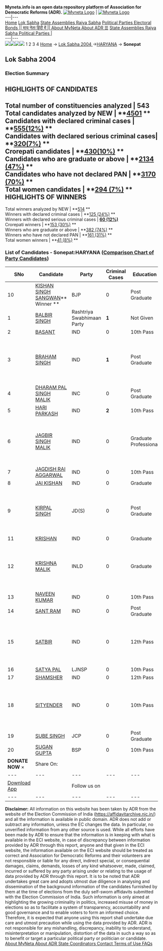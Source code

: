 **Myneta.info is an open data repository platform of Association for Democratic Reforms (ADR).**
[![Myneta Logo](https://www.myneta.info/lib/img/myneta-logo.png)](https://www.myneta.info/) | [![Myneta Logo](https://www.myneta.info/lib/img/adr-logo.png)](https://adrindia.org)  
---|---  
[Home](https://www.myneta.info/) [Lok Sabha](https://www.myneta.info/#ls "Lok Sabha") [ State Assemblies ](https://www.myneta.info/#sa "State Assemblies") [Rajya Sabha](https://www.myneta.info/#rs "Rajya Sabha") [Political Parties ](https://www.myneta.info/party "Political Parties") [ Electoral Bonds ](https://www.myneta.info/electoral_bonds "Electoral Bonds") [ || माय नेता हिंदी में || ](https://translate.google.co.in/translate?prev=hp&hl=en&js=y&u=www.myneta.info&sl=en&tl=hi&history_state0=) [ About MyNeta ](https://adrindia.org/content/about-myneta) [ About ADR ](https://adrindia.org/about-adr/who-we-are) [☰](javascript:void\(0\))
[ State Assemblies ](https://www.myneta.info/#sa "State Assemblies") [ Rajya Sabha ](https://www.myneta.info/#rs "Rajya Sabha") [ Political Parties ](https://www.myneta.info/party "Political Parties")
|   
---|---  
![](https://www.myneta.info/lib/img/banner/banner-1.png)![](https://www.myneta.info/lib/img/banner/banner-2.png)![](https://www.myneta.info/lib/img/banner/banner-3.png)![](https://www.myneta.info/lib/img/banner/banner-4.png)
1  2  3  4 
[Home](https://www.myneta.info/) → [Lok Sabha 2004 ](https://www.myneta.info/loksabha2004/)→[HARYANA](https://www.myneta.info/loksabha2004/index.php?action=show_constituencies&state_id=7) → **Sonepat**
### 
## Lok Sabha 2004 
###  Election Summary 
HIGHLIGHTS OF CANDIDATES  
---  
Total number of constituencies analyzed |  543   
Total candidates analyzed by NEW | **[4501](https://www.myneta.info/loksabha2004/index.php?action=summary&subAction=candidates_analyzed&sort=candidate#summary) **  
Candidates with declared criminal cases | **[555(12%)](https://www.myneta.info/loksabha2004/index.php?action=summary&subAction=crime&sort=candidate#summary) **  
Candidates with declared serious criminal cases| **[320(7%)](https://www.myneta.info/loksabha2004/index.php?action=summary&subAction=serious_crime&sort=candidate#summary) **  
Crorepati candidates | **[430(10%)](https://www.myneta.info/loksabha2004/index.php?action=summary&subAction=crorepati&sort=candidate#summary) **  
Candidates who are graduate or above | **[2134 (47%)](https://www.myneta.info/loksabha2004/index.php?action=summary&subAction=education&sort=candidate#summary) **  
Candidates who have not declared PAN | **[3170 (70%)](https://www.myneta.info/loksabha2004/index.php?action=summary&subAction=without_pan&sort=candidate#summary) **  
Total women candidates | **[294 (7%)](https://www.myneta.info/loksabha2004/index.php?action=summary&subAction=women_candidate&sort=candidate#summary) **  
HIGHLIGHTS OF WINNERS  
---  
Total winners analyzed by NEW | **[514](https://www.myneta.info/loksabha2004/index.php?action=summary&subAction=winner_analyzed&sort=candidate#summary) **  
Winners with declared criminal cases | **[125 (24%)](https://www.myneta.info/loksabha2004/index.php?action=summary&subAction=winner_crime&sort=candidate#summary) **  
Winners with declared serious criminal cases | **[60 (12%)](https://www.myneta.info/loksabha2004/index.php?action=summary&subAction=winner_serious_crime&sort=candidate#summary)**  
Crorepati winners | **[153 (30%)](https://www.myneta.info/loksabha2004/index.php?action=summary&subAction=winner_crorepati&sort=candidate#summary) **  
Winners who are graduate or above | **[382 (74%)](https://www.myneta.info/loksabha2004/index.php?action=summary&subAction=winner_education&sort=candidate#summary) **  
Winners who have not declared PAN | **[161 (31%)](https://www.myneta.info/loksabha2004/index.php?action=summary&subAction=winner_without_pan&sort=candidate#summary) **  
Total women winners | **[41 (8%)](https://www.myneta.info/loksabha2004/index.php?action=summary&subAction=winner_women&sort=candidate#summary) **  
### List of Candidates - Sonepat:HARYANA ([Comparison Chart of Party Candidates](https://www.myneta.info/loksabha2004/comparisonchart.php?constituency_id=145))
SNo | Candidate| Party| Criminal Cases| Education| Age| Total Assets| Liabilities  
---|---|---|---|---|---|---|---  
10  | [KISHAN SINGH SANGWAN](https://www.myneta.info/loksabha2004/candidate.php?candidate_id=1333)** Winner ** | BJP | 0 | Post Graduate| 54 | Rs 77,77,238 ~ 77 Lacs+ | Rs 8,47,138 ~ 8 Lacs+  
1  | [BALBIR SINGH](https://www.myneta.info/loksabha2004/candidate.php?candidate_id=1346) | Rashtriya Swabhimaan Party | **1** | Not Given| 48 | Rs 4,00,250 ~ 4 Lacs+ | Rs 0 ~   
2  | [BASANT](https://www.myneta.info/loksabha2004/candidate.php?candidate_id=1341) | IND | 0 | 10th Pass| 35 | Rs 2,83,000 ~ 2 Lacs+ | Rs 0 ~   
3  | [BRAHAM SINGH](https://www.myneta.info/loksabha2004/candidate.php?candidate_id=1345) | IND | **1** | Post Graduate| 52 | ![](https://myneta.info/image_v2.php?myneta_folder=loksabha2004&candidate_id=1345&col=ta) | ![](https://myneta.info/image_v2.php?myneta_folder=loksabha2004&candidate_id=1345&col=lia)  
4  | [DHARAM PAL SINGH MALIK](https://www.myneta.info/loksabha2004/candidate.php?candidate_id=1334) | INC | 0 | Post Graduate| 60 | Rs 71,34,286 ~ 71 Lacs+ | Rs 15,288 ~ 15 Thou+  
5  | [HARI PARKASH](https://www.myneta.info/loksabha2004/candidate.php?candidate_id=1343) | IND | **2** | 10th Pass| 53 | Rs 10,27,757 ~ 10 Lacs+ | Rs 0 ~   
6  | [JAGBIR SINGH MALIK](https://www.myneta.info/loksabha2004/candidate.php?candidate_id=1337) | IND | 0 | Graduate Professional| 50 | ![](https://myneta.info/image_v2.php?myneta_folder=loksabha2004&candidate_id=1337&col=ta) | ![](https://myneta.info/image_v2.php?myneta_folder=loksabha2004&candidate_id=1337&col=lia)  
7  | [JAGDISH RAI AGGARWAL](https://www.myneta.info/loksabha2004/candidate.php?candidate_id=1347) | IND | 0 | 10th Pass| 63 | Rs 95,00,672 ~ 95 Lacs+ | Rs 0 ~   
8  | [JAI KISHAN](https://www.myneta.info/loksabha2004/candidate.php?candidate_id=1351) | IND | 0 | Graduate| 35 | Rs 29,10,458 ~ 29 Lacs+ | Rs 80,000 ~ 80 Thou+  
9  | [KIRPAL SINGH](https://www.myneta.info/loksabha2004/candidate.php?candidate_id=1344) | JD(S) | 0 | Post Graduate| 41 | ![](https://myneta.info/image_v2.php?myneta_folder=loksabha2004&candidate_id=1344&col=ta) | ![](https://myneta.info/image_v2.php?myneta_folder=loksabha2004&candidate_id=1344&col=lia)  
11  | [KRISHAN](https://www.myneta.info/loksabha2004/candidate.php?candidate_id=1348) | IND | 0 | Graduate| 30 | Rs 41,500 ~ 41 Thou+ | Rs 0 ~   
12  | [KRISHNA MALIK](https://www.myneta.info/loksabha2004/candidate.php?candidate_id=1335) | INLD | 0 | Graduate| 30 | ![](https://myneta.info/image_v2.php?myneta_folder=loksabha2004&candidate_id=1335&col=ta) | ![](https://myneta.info/image_v2.php?myneta_folder=loksabha2004&candidate_id=1335&col=lia)  
13  | [NAVEEN KUMAR](https://www.myneta.info/loksabha2004/candidate.php?candidate_id=1350) | IND | 0 | 10th Pass| 28 | Rs 10,000 ~ 10 Thou+ | Rs 0 ~   
14  | [SANT RAM](https://www.myneta.info/loksabha2004/candidate.php?candidate_id=1339) | IND | 0 | Post Graduate| 39 | Rs 5,86,000 ~ 5 Lacs+ | Rs 0 ~   
15  | [SATBIR](https://www.myneta.info/loksabha2004/candidate.php?candidate_id=1342) | IND | 0 | 12th Pass| 46 | ![](https://myneta.info/image_v2.php?myneta_folder=loksabha2004&candidate_id=1342&col=ta) | ![](https://myneta.info/image_v2.php?myneta_folder=loksabha2004&candidate_id=1342&col=lia)  
16  | [SATYA PAL](https://www.myneta.info/loksabha2004/candidate.php?candidate_id=1352) | LJNSP | 0 | 10th Pass| 43 | Rs 20,56,500 ~ 20 Lacs+ | Rs 3,12,000 ~ 3 Lacs+  
17  | [SHAMSHER](https://www.myneta.info/loksabha2004/candidate.php?candidate_id=1338) | IND | 0 | 12th Pass| 35 | Rs 2,81,000 ~ 2 Lacs+ | Rs 31,200 ~ 31 Thou+  
18  | [SITYENDER](https://www.myneta.info/loksabha2004/candidate.php?candidate_id=1340) | IND | 0 | 10th Pass| 26 | ![](https://myneta.info/image_v2.php?myneta_folder=loksabha2004&candidate_id=1340&col=ta) | ![](https://myneta.info/image_v2.php?myneta_folder=loksabha2004&candidate_id=1340&col=lia)  
19  | [SUBE SINGH](https://www.myneta.info/loksabha2004/candidate.php?candidate_id=1349) | JCP | 0 | Post Graduate| 56 | Rs 55,06,672 ~ 55 Lacs+ | Rs 0 ~   
20  | [SUGAN GUPTA](https://www.myneta.info/loksabha2004/candidate.php?candidate_id=1336) | BSP | 0 | 10th Pass| 50 | Rs 22,76,412 ~ 22 Lacs+ | Rs 0 ~   
|  **DONATE NOW** × |  Share On:  | [](https://api.whatsapp.com/send?text=https%3A%2F%2Fmyneta.info%2Fpunjab2022%2Findex.php%3Faction%3Dshow_constituencies%26state_id%3D19) | [](https://www.facebook.com/sharer/sharer.php?u=https%3A%2F%2Fmyneta.info%2Fpunjab2022%2Findex.php%3Faction%3Dshow_constituencies%26state_id%3D19) | [](https://twitter.com/share?url=https%3A%2F%2Fmyneta.info%2Fpunjab2022%2Findex.php%3Faction%3Dshow_constituencies%26state_id%3D19)  
---|---|---|---|---  
| [ Download App ](https://play.google.com/store/apps/details?id=com.webrosoft.myneta1&pcampaignid=pcampaignidMKT-Other-global-all-co-prtnr-py-PartBadge-Mar2515-1) | [](https://play.google.com/store/apps/details?id=com.webrosoft.myneta1&pcampaignid=pcampaignidMKT-Other-global-all-co-prtnr-py-PartBadge-Mar2515-1) |  Follow us on  | [](https://www.facebook.com/adrindia.org/) | [](https://twitter.com/adrspeaks) | [](https://groups.google.com/g/national-election-watch?hl=en&pli=1) | [](https://www.instagram.com/adrspeaks/) | [](https://www.youtube.com/user/adrspeaks) | [](https://sharechat.com/profile/adrspeaks)  
---|---|---|---|---|---|---|---|---  
**Disclaimer:** All information on this website has been taken by ADR from the website of the Election Commission of India (https://affidavitarchive.nic.in/) and all the information is available in public domain. ADR does not add or subtract any information, unless the EC changes the data. In particular, no unverified information from any other source is used. While all efforts have been made by ADR to ensure that the information is in keeping with what is available in the ECI website, in case of discrepancy between information provided by ADR through this report, anyone and that given in the ECI website, the information available on the ECI website should be treated as correct and Association for Democratic Reforms and their volunteers are not responsible or liable for any direct, indirect special, or consequential damages, claims, demands, losses of any kind whatsoever, made, claimed, incurred or suffered by any party arising under or relating to the usage of data provided by ADR through this report. It is to be noted that ADR undertakes great care and adopts utmost due diligence in analysing and dissemination of the background information of the candidates furnished by them at the time of elections from the duly self-sworn affidavits submitted with the Election Commission of India. Such information is only aimed at highlighting the growing criminality in politics, increased misuse of money in elections so as to facilitate a system of transparency, accountability and good governance and to enable voters to form an informed choice. Therefore, it is expected that anyone using this report shall undertake due care and utmost precaution while using the data provided by ADR. ADR is not responsible for any mishandling, discrepancy, inability to understand, misinterpretation or manipulation, distortion of the data in such a way so as to benefit or target a particular political party or politician or candidate. 
[ About MyNeta ](https://adrindia.org/content/about-myneta) [ About ADR ](https://adrindia.org/about-adr/who-we-are) [ State Coordinators ](https://adrindia.org/about-adr/state-coordinators) [ Contact ](https://adrindia.org/contact-us) [ Terms of Use ](https://adrindia.org/content/adr-terms-use) [ FAQs ](https://adrindia.org/content/faqs)
